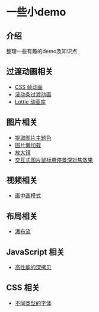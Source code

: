 <h1>一些小demo</h1>

## 介绍

整理一些有趣的demo及知识点

## 过渡动画相关

- [CSS 帧动画](https://github.com/kailong321200875/some-demo/tree/master/src/views/frame-animation/README.md)
- [滚动条过渡动画](https://github.com/kailong321200875/some-demo/tree/master/src/views/scroll-animation/README.md)
- [Lottie 动画库](https://github.com/kailong321200875/some-demo/tree/master/src/views/lottie/README.md)

## 图片相关

- [提取图片主题色](https://github.com/kailong321200875/some-demo/tree/master/src/views/img-theme/README.md)
- [图片懒加载](https://github.com/kailong321200875/some-demo/tree/master/src/views/img-lazy-load/README.md)
- [放大镜](https://github.com/kailong321200875/some-demo/tree/master/src/views/magnifier/README.md)
- [交互式图片鼠标悬停景深对焦效果](https://github.com/kailong321200875/some-demo/tree/master/src/views/deep-focus/README.md)

## 视频相关

- [画中画模式](https://github.com/kailong321200875/some-demo/tree/master/src/views/pip/README.md)

## 布局相关

- [瀑布流](https://github.com/kailong321200875/some-demo/tree/master/src/views/waterfall-flow/README.md)

## JavaScript 相关

- [高性能的深拷贝](https://github.com/kailong321200875/some-demo/tree/master/src/views/deep-clone/README.md)

## CSS 相关

- [不同类型的字体](https://github.com/kailong321200875/some-demo/tree/master/src/views/fonts/README.md)
